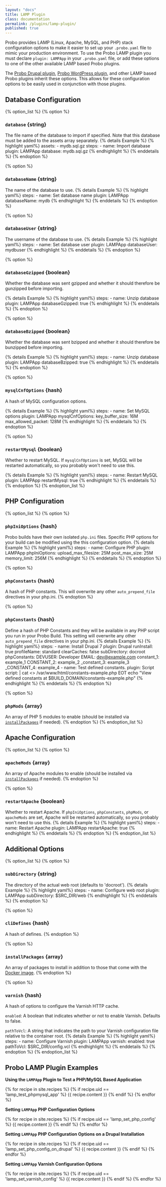 ```yaml
---
layout: "docs"
title: LAMP Plugin
class: documentation
permalink: /plugins/lamp-plugin/
published: true
---
```

Probo provides LAMP (Linux, Apache, MySQL, and PHP) stack configuration options to make it easier to set up your `.probo.yaml` file to mimic your production environment. To use the Probo LAMP plugin you must declare `plugin: LAMPApp` in your `.probo.yaml` file, or add these options to one of the other available LAMP based Probo plugins.

The [Probo Drupal plugin](/plugins/drupal-plugin/), [Probo WordPress plugin](/plugins/wordpress-plugin/), and other LAMP based Probo plugins inherit these options. This allows for these configuration options to be easily used in conjunction with those plugins.

## Database Configuration

{% option_list %}
{% option %}
### `database` {string}
The file name of the database to import if specified. Note that this database must be added to the assets array separately.
{% details Example %}
  {% highlight yaml%}
  assets:
    - mydb.sql.gz
  steps:
    - name: Import database
      plugin: LAMPApp
      database: mydb.sql.gz
  {% endhighlight %}
{% enddetails %}
{% endoption %}

{% option %}
### `databaseName` {string}
The name of the database to use.
{% details Example %}
  {% highlight yaml%}
  steps:
    - name: Set database name
      plugin: LAMPApp
      databaseName: mydb
  {% endhighlight %}
{% enddetails %}
{% endoption %}

{% option %}
### `databaseUser` {string}
The username of the database to use.
{% details Example %}
  {% highlight yaml%}
  steps:
    - name: Set database user
      plugin: LAMPApp
      databaseUser: mydbuser
  {% endhighlight %}
{% enddetails %}
{% endoption %}

{% option %}
### `databaseGzipped` {boolean}
Whether the database was sent gzipped and whether it should therefore be gunzipped before importing.

{% details Example %}
  {% highlight yaml%}
  steps:
    - name: Unzip database
      plugin: LAMPApp
      databaseGzipped: true
  {% endhighlight %}
{% enddetails %}
{% endoption %}

{% option %}
### `databaseBzipped` {boolean}
Whether the database was sent bzipped and whether it should therefore be bunzipped before importing.

{% details Example %}
  {% highlight yaml%}
  steps:
    - name: Unzip database
      plugin: LAMPApp
      databaseBzipped: true
  {% endhighlight %}
{% enddetails %}
{% endoption %}

{% option %}
### `mysqlCnfOptions` {hash}
A hash of MySQL configuration options.

{% details Example %}
  {% highlight yaml%}
  steps:
    - name: Set MySQL options
      plugin: LAMPApp
      mysqlCnfOptions:
        key_buffer_size: 16M
        max_allowed_packet: 128M
  {% endhighlight %}
{% enddetails %}
{% endoption %}

{% option %}
### `restartMysql` {boolean}
Whether to restart MySQL. If `mysqlCnfOptions` is set, MySQL will be restarted automatically, so you probably won't need to use this.

{% details Example %}
  {% highlight yaml%}
  steps:
    - name: Restart MySQL
      plugin: LAMPApp
      restartMysql: true
  {% endhighlight %}
{% enddetails %}
{% endoption %}
{% endoption_list %}

## PHP Configuration

{% option_list %}
{% option %}
### `phpIniOptions` {hash}
Probo builds have their own isolated `php.ini` files. Specific PHP options for your build can be modified using the this configuration option.
{% details Example %}
  {% highlight yaml%}
  steps:
    - name: Configure PHP
      plugin: LAMPApp
      phpIniOptions:
        upload_max_filesize: 25M
        post_max_size: 25M
        memory_limit: 256M
  {% endhighlight %}
{% enddetails %}
{% endoption %}

{% option %}
### `phpConstants` {hash}
A hash of PHP constants. This will overwrite any other `auto_prepend_file` directives in your php.ini.
{% endoption %}

{% option %}
### `phpConstants` {hash}
Define a hash of PHP Constants and they will be available in any PHP script you run in your Probo Build. This setting will overwrite any other `auto_prepend_file` directives in your php.ini.
{% details Example %}
  {% highlight yaml%}
  steps:
    - name: Install Drupal 7
      plugin: Drupal
      runInstall: true
      profileName: standard
      clearCaches: false
      subDirectory: docroot
      phpConstants:
        DEVUSER: Developer
        EMAIL: dev@example.com
        constant_1: example_1
        CONSTANT_2: example_2
        _constant_3: example_3
        _CONSTANT_4: example_4
    - name: Test defined constants.
      plugin: Script
      script: |
        cat <<EOT >> /var/www/html/constants-example.php
        <?php
          echo DEVUSER;
          echo EMAIL;
          echo constant_1;
          echo CONSTANT_2;
          echo _constant_3;
          echo _CONSTANT_4;
        ?>
        EOT
        echo "View defined constants at $BUILD_DOMAIN/constants-example.php"
  {% endhighlight %}
{% enddetails %}
{% endoption %}

{% option %}
### `phpMods` {array}
An array of PHP 5 modules to enable (should be installed via [`installPackages`](#installpackages-array) if needed).
{% endoption %}
{% endoption_list %}

## Apache Configuration

{% option_list %}
{% option %}
### `apacheMods` {array}
An array of Apache modules to enable (should be installed via [`installPackages`](#installpackages-array) if needed).
{% endoption %}

{% option %}
### `restartApache` {boolean}
Whether to restart Apache. If `phpIniOptions`, `phpConstants`, `phpMods`, or `apacheMods` are set, Apache will be restarted automatically, so you probably won't need to use this.
{% details Example %}
  {% highlight yaml%}
  steps:
    - name: Restart Apache
      plugin: LAMPApp
      restartApache: true
  {% endhighlight %}
{% enddetails %}
{% endoption %}
{% endoption_list %}

## Additional Options

{% option_list %}
{% option %}
### `subDirectory` {string}
The directory of the actual web root (defaults to 'docroot').
{% details Example %}
  {% highlight yaml%}
  steps:
    - name: Configure web root
      plugin: LAMPApp
      subDirectory: $SRC_DIR/web
  {% endhighlight %}
{% enddetails %}
{% endoption %}

{% option %}
### `cliDefines` {hash}
A hash of defines.
{% endoption %}

{% option %}
### `installPackages` {array}
An array of packages to install in addition to those that come with the [Docker image](/build/images).
{% endoption %}

{% option %}
### `varnish` {hash}
A hash of options to configure the Varnish HTTP cache.

`enabled`: A boolean that indicates whether or not to enable Varnish. Defaults to false.

`pathToVcl`: A string that indicates the path to your Varnish configuration file relative to the container root.
{% details Example %}
  {% highlight yaml%}
  steps:
    - name: Configure Varnish
      plugin: LAMPApp
      varnish:
        enabled: true
        pathToVcl: $SRC_DIR/config.vcl
  {% endhighlight %}
{% enddetails %}
{% endoption %}
{% endoption_list %}

<h2 id="lamp-plugin-examples">Probo LAMP Plugin Examples</h2>

**Using the `LAMPApp` Plugin to Test a PHP/MySQL Based Application**

{% for recipe in site.recipes %}
{% if recipe.uid == 'lamp_test_phpmysql_app' %}
  {{ recipe.content }}
{% endif %}
{% endfor %}

**Setting `LAMPApp` PHP Configuration Options**

{% for recipe in site.recipes %}
{% if recipe.uid == 'lamp_set_php_config' %}
  {{ recipe.content }}
{% endif %}
{% endfor %}

**Setting `LAMPApp` PHP Configuration Options on a Drupal Installation**

{% for recipe in site.recipes %}
{% if recipe.uid == 'lamp_set_php_config_on_drupal' %}
  {{ recipe.content }}
{% endif %}
{% endfor %}

**Setting `LAMPApp` Varnish Configuration Options**

{% for recipe in site.recipes %}
{% if recipe.uid == 'lamp_set_varnish_config' %}
  {{ recipe.content }}
{% endif %}
{% endfor %}

